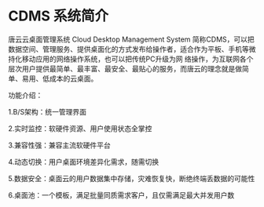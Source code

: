 # CDMS 系统简介

唐云云桌面管理系统 Cloud Desktop Management System 简称CDMS，可以把数据空间、管理服务、提供桌面化的方式发布给操作者，适合作为平板、手机等微持化移动应用的网络操作系统，也可以把传统PC升级为网 络操作，为互联网各个层次用户提供最简单、最丰富、最安全、最贴心的服务，而唐云的理念就是做简单、易用、低成本的云桌面。

功能介绍：

1.B/S架构：统一管理界面

2.实时监控：软硬件资源、用户使用状态全掌控

3.兼容性强：兼容主流软硬件平台

4.动态切换：用户桌面环境差异化需求，随需切换

5.数据安全：桌面云的用户数据集中存储，灾难恢复快，断绝终端丢数据的可能性

6.桌面池：一个模板，满足批量同质需求客户，且仅需满足最大并发用户数

